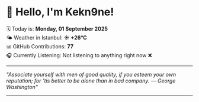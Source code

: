 # 👋 Hello, I'm Kekn9ne!

🗓️ Today is: **Monday, 01 September 2025**  
🌤️ Weather in Istanbul: **☀️   +26°C**  
📊 GitHub Contributions: **77**  
🎧 Currently Listening: Not listening to anything right now ❌

---

_"Associate yourself with men of good quality, if you esteem your own reputation; for 'tis better to be alone than in bad company.  — *George Washington*"_

---
